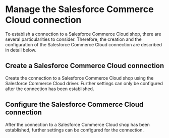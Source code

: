 # Manage the Salesforce Commerce Cloud connection

To establish a connection to a Salesforce Commerce Cloud shop, there are several particularities to consider. Therefore, the creation and the configuration of the Salesforce Commerce Cloud connection are described in detail below.


## Create a Salesforce Commerce Cloud connection

Create the connection to a Salesforce Commerce Cloud shop using the Salesforce Commerce Cloud driver. Further settings can only be configured after the connection has been established.




## Configure the Salesforce Commerce Cloud connection   

After the connection to a Salesforce Commerce Cloud shop has been established, further settings can be configured for the connection.
